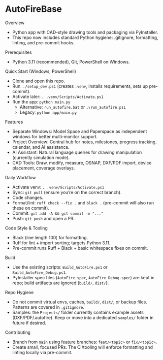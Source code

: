 # AutoFireBase

Overview
- Python app with CAD-style drawing tools and packaging via PyInstaller.
- This repo now includes standard Python hygiene: .gitignore, formatting, linting, and pre-commit hooks.

Prerequisites
- Python 3.11 (recommended), Git, PowerShell on Windows.

Quick Start (Windows, PowerShell)
- Clone and open this repo.
- Run: `./setup_dev.ps1` (creates `.venv`, installs requirements, sets up pre-commit).
- Activate later: `. .venv/Scripts/Activate.ps1`
- Run the app: `python main.py`
  - Alternative: `run_autofire.bat` or `.\run_autofire.ps1`
  - Legacy: `python app/main.py`

Features
- Separate Windows: Model Space and Paperspace as independent windows for better multi-monitor support.
- Project Overview: Central hub for notes, milestones, progress tracking, calendar, and AI assistance.
- AI Assistant: Natural language queries for drawing manipulation (currently simulation mode).
- CAD Tools: Draw, modify, measure, OSNAP, DXF/PDF import, device placement, coverage overlays.

Daily Workflow
- Activate venv: `. .venv/Scripts/Activate.ps1`
- Sync: `git pull` (ensure you’re on the correct branch).
- Code changes.
- Format/lint: `ruff check --fix .` and `black .` (pre-commit will also run these on commit).
- Commit: `git add -A && git commit -m "..."`
- Push: `git push` and open a PR.

Code Style & Tooling
- Black (line length 100) for formatting.
- Ruff for lint + import sorting; targets Python 3.11.
- Pre-commit runs Ruff + Black + basic whitespace fixes on commit.

Build
- Use the existing scripts: `Build_AutoFire.ps1` or `Build_AutoFire_Debug.ps1`.
- PyInstaller spec files (`AutoFire.spec`, `AutoFire_Debug.spec`) are kept in repo; build artifacts are ignored (`build/`, `dist/`).

Repo Hygiene
- Do not commit virtual envs, caches, `build/`, `dist/`, or backup files. Patterns are covered in `.gitignore`.
- Samples: the `Projects/` folder currently contains example assets (DXF/PDF/.autofire). Keep or move into a dedicated `samples/` folder in future if desired.

Contributing
- Branch from `main` using feature branches: `feat/<topic>` or `fix/<topic>`.
- Create small, focused PRs. The CI/tooling will enforce formatting and linting locally via pre-commit.

